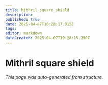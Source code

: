 ```yaml
---
title: Mithril_square_shield
description: 
published: true
date: 2025-04-07T10:28:17.915Z
tags: 
editor: markdown
dateCreated: 2025-04-07T10:28:15.390Z
---
```


# Mithril square shield

*This page was auto-generated from structure.*